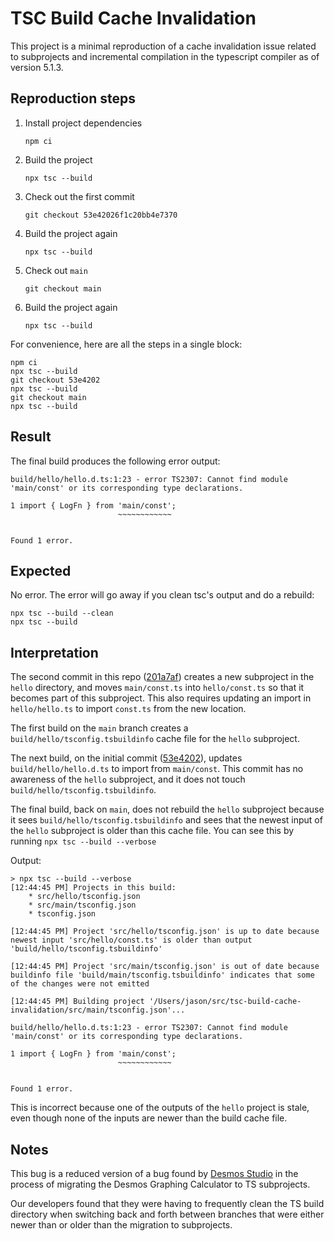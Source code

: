 # TSC Build Cache Invalidation

This project is a minimal reproduction of a cache invalidation issue related to subprojects and incremental compilation in the typescript compiler as of version 5.1.3.

## Reproduction steps
1. Install project dependencies
    ```
    npm ci
    ```
1. Build the project
    ```
    npx tsc --build
    ```
1. Check out the first commit
    ```
    git checkout 53e42026f1c20bb4e7370
    ```
1. Build the project again
    ```
    npx tsc --build
    ```
1. Check out `main`
    ```
    git checkout main
    ```
1. Build the project again
    ```
    npx tsc --build
    ```

For convenience, here are all the steps in a single block:
```
npm ci
npx tsc --build
git checkout 53e4202
npx tsc --build
git checkout main
npx tsc --build
```

## Result

The final build produces the following error output:
```
build/hello/hello.d.ts:1:23 - error TS2307: Cannot find module 'main/const' or its corresponding type declarations.

1 import { LogFn } from 'main/const';
                        ~~~~~~~~~~~~


Found 1 error.
```

## Expected

No error. The error will go away if you clean tsc's output and do a rebuild:
```
npx tsc --build --clean
npx tsc --build
```

## Interpretation

The second commit in this repo ([201a7af](https://github.com/jwmerrill/tsc-build-cache-invalidation/commit/201a7af7d38bbfc22e0a3aa34ab0368ab2b6a35c)) creates a new subproject in the `hello` directory, and moves `main/const.ts` into `hello/const.ts` so that it becomes part of this subproject. This also requires updating an import in `hello/hello.ts` to import `const.ts` from the new location.

The first build on the `main` branch creates a `build/hello/tsconfig.tsbuildinfo` cache file for the `hello` subproject.

The next build, on the initial commit ([53e4202](https://github.com/jwmerrill/tsc-build-cache-invalidation/commit/53e42026f1c20bb4e7370739530b788b25f78b35)), updates `build/hello/hello.d.ts` to import from `main/const`. This commit has no awareness of the `hello` subproject, and it does not touch `build/hello/tsconfig.tsbuildinfo`.

The final build, back on `main`, does not rebuild the `hello` subproject because it sees `build/hello/tsconfig.tsbuildinfo` and sees that the newest input of the `hello` subproject is older than this cache file. You can see this by running `npx tsc --build --verbose`

Output:
```
> npx tsc --build --verbose
[12:44:45 PM] Projects in this build:
    * src/hello/tsconfig.json
    * src/main/tsconfig.json
    * tsconfig.json

[12:44:45 PM] Project 'src/hello/tsconfig.json' is up to date because newest input 'src/hello/const.ts' is older than output 'build/hello/tsconfig.tsbuildinfo'

[12:44:45 PM] Project 'src/main/tsconfig.json' is out of date because buildinfo file 'build/main/tsconfig.tsbuildinfo' indicates that some of the changes were not emitted

[12:44:45 PM] Building project '/Users/jason/src/tsc-build-cache-invalidation/src/main/tsconfig.json'...

build/hello/hello.d.ts:1:23 - error TS2307: Cannot find module 'main/const' or its corresponding type declarations.

1 import { LogFn } from 'main/const';
                        ~~~~~~~~~~~~


Found 1 error.
```

This is incorrect because one of the outputs of the `hello` project is stale, even though none of the inputs are newer than the build cache file.

## Notes

This bug is a reduced version of a bug found by [Desmos Studio](https://www.desmos.com) in the process of migrating the Desmos Graphing Calculator to TS subprojects.

Our developers found that they were having to frequently clean the TS build directory when switching back and forth between branches that were either newer than or older than the migration to subprojects.
